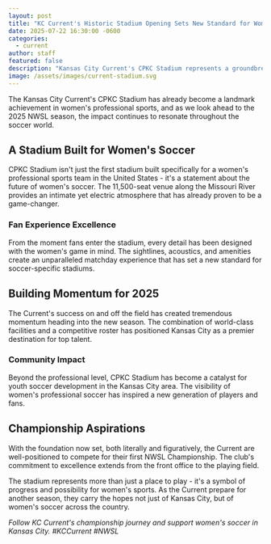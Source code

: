 ```yaml
---
layout: post
title: "KC Current's Historic Stadium Opening Sets New Standard for Women's Soccer"
date: 2025-07-22 16:30:00 -0600
categories:
  - current
author: staff
featured: false
description: "Kansas City Current's CPKC Stadium represents a groundbreaking moment for women's professional soccer in America."
image: /assets/images/current-stadium.svg
---
```


The Kansas City Current's CPKC Stadium has already become a landmark achievement in women's professional sports, and as we look ahead to the 2025 NWSL season, the impact continues to resonate throughout the soccer world.

## A Stadium Built for Women's Soccer

CPKC Stadium isn't just the first stadium built specifically for a women's professional sports team in the United States - it's a statement about the future of women's soccer. The 11,500-seat venue along the Missouri River provides an intimate yet electric atmosphere that has already proven to be a game-changer.

### Fan Experience Excellence

From the moment fans enter the stadium, every detail has been designed with the women's game in mind. The sightlines, acoustics, and amenities create an unparalleled matchday experience that has set a new standard for soccer-specific stadiums.

## Building Momentum for 2025

The Current's success on and off the field has created tremendous momentum heading into the new season. The combination of world-class facilities and a competitive roster has positioned Kansas City as a premier destination for top talent.

### Community Impact

Beyond the professional level, CPKC Stadium has become a catalyst for youth soccer development in the Kansas City area. The visibility of women's professional soccer has inspired a new generation of players and fans.

## Championship Aspirations

With the foundation now set, both literally and figuratively, the Current are well-positioned to compete for their first NWSL Championship. The club's commitment to excellence extends from the front office to the playing field.

The stadium represents more than just a place to play - it's a symbol of progress and possibility for women's sports. As the Current prepare for another season, they carry the hopes not just of Kansas City, but of women's soccer across the country.

*Follow KC Current's championship journey and support women's soccer in Kansas City. #KCCurrent #NWSL*